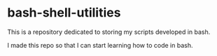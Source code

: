 # bash-shell-utilities
This is a repository dedicated to storing my scripts developed in bash.

I made this repo so that I can start learning how to code in bash.
